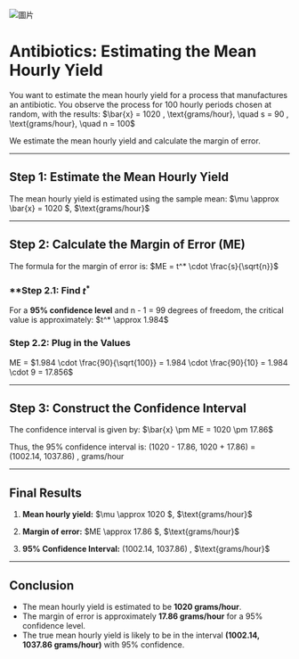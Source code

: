 ![圖片](https://github.com/user-attachments/assets/8a8c136a-a51a-4ce9-8382-e5a52d684751)

# Antibiotics: Estimating the Mean Hourly Yield

You want to estimate the mean hourly yield for a process that manufactures an antibiotic. You observe the process for 100 hourly periods chosen at random, with the results:
$\bar{x} = 1020 \, \text{grams/hour}, \quad s = 90 \, \text{grams/hour}, \quad n = 100\$

We estimate the mean hourly yield and calculate the margin of error.

---

## **Step 1: Estimate the Mean Hourly Yield**

The mean hourly yield is estimated using the sample mean:
$\mu \approx \bar{x} = 1020 \$, $\text{grams/hour}\$

---

## **Step 2: Calculate the Margin of Error (ME)**

The formula for the margin of error is:
$ME = t^* \cdot \frac{s}{\sqrt{n}}\$

### **Step 2.1: Find $t^*$
For a **95% confidence level** and n - 1 = 99 degrees of freedom, the critical value is approximately:
$t^* \approx 1.984\$

### **Step 2.2: Plug in the Values**
ME = $1.984 \cdot \frac{90}{\sqrt{100}} = 1.984 \cdot \frac{90}{10} = 1.984 \cdot 9 = 17.856\$

---

## **Step 3: Construct the Confidence Interval**

The confidence interval is given by:
$\bar{x} \pm ME = 1020 \pm 17.86\$

Thus, the 95% confidence interval is:
(1020 - 17.86, 1020 + 17.86) = (1002.14, 1037.86) \, $\text{grams/hour}$

---

## **Final Results**
1. **Mean hourly yield:**
   $\mu \approx 1020 \$, $\text{grams/hour}\$

2. **Margin of error:**
   $ME \approx 17.86 \$, $\text{grams/hour}\$

3. **95% Confidence Interval:**
   (1002.14, 1037.86) , $\text{grams/hour}\$

---

## **Conclusion**
- The mean hourly yield is estimated to be **1020 grams/hour**.
- The margin of error is approximately **17.86 grams/hour** for a 95% confidence level.
- The true mean hourly yield is likely to be in the interval **(1002.14, 1037.86 grams/hour)** with 95% confidence.
